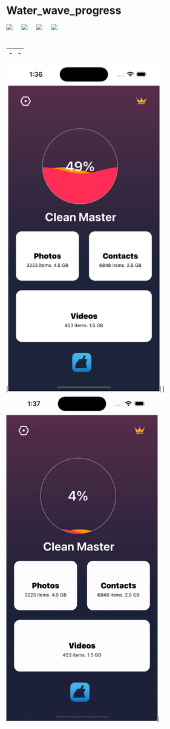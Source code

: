 # Water_wave_progress


![](https://img.shields.io/badge/Build-passing-success.svg?style=flat-square)&nbsp;&nbsp;&nbsp;&nbsp;&nbsp;
![](https://img.shields.io/badge/Platform-iOS-ff69b4.svg?style=flat-square)&nbsp;&nbsp;&nbsp;&nbsp;&nbsp;
![](https://img.shields.io/badge/Supported-iOS16.1%20%7C%20OSX%2016.1-4BC51D.svg?style=flat-square)&nbsp;&nbsp;&nbsp;&nbsp;&nbsp;
![](https://img.shields.io/badge/Swift-5.7.1-orange.svg?style=flat-square)

<br/>


|-|-|
|---|---|

|<img src= './Image sample/waterWaveProgress.png' width='400px'>|
|<img src='./Image sample/waterWaveProgressbar.gif' width='400px'>|
